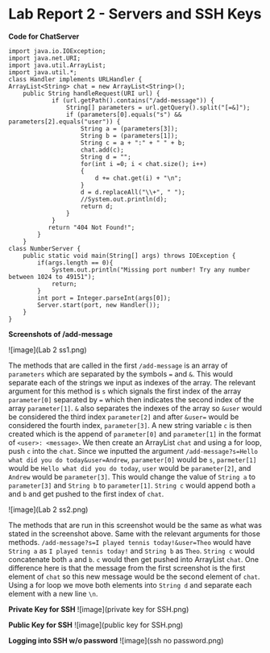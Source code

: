 # Lab Report 2 - Servers and SSH Keys 

**Code for ChatServer** 

```
import java.io.IOException;
import java.net.URI;
import java.util.ArrayList;
import java.util.*;  
class Handler implements URLHandler {
ArrayList<String> chat = new ArrayList<String>();
    public String handleRequest(URI url) {   
            if (url.getPath().contains("/add-message")) {
                String[] parameters = url.getQuery().split("[=&]");
                if (parameters[0].equals("s") && parameters[2].equals("user")) {
                    String a = (parameters[3]);
                    String b = (parameters[1]); 
                    String c = a + ":" + " " + b; 
                    chat.add(c); 
                    String d = "";
                    for(int i =0; i < chat.size(); i++)
                    {
                        d += chat.get(i) + "\n";   
                    }
                    d = d.replaceAll("\\+", " "); 
                    //System.out.println(d);
                    return d;
                }
            }
           return "404 Not Found!"; 
        }
    }
class NumberServer {
    public static void main(String[] args) throws IOException {
        if(args.length == 0){
            System.out.println("Missing port number! Try any number between 1024 to 49151");
            return;
        }
        int port = Integer.parseInt(args[0]);
        Server.start(port, new Handler());
    }
}
```
**Screenshots of /add-message**

![image](Lab 2 ss1.png)

The methods that are called in the first `/add-message` is an array of `parameters` which are separated by the symbols `=` and `&`. This would separate each of the strings we input as indexes of the array. The relevant argument for this method is `s` which signals the first index of the array `parameter[0]` separated by `=` which then indicates the second index of the array `parameter[1]`. `&` also separates the indexes of the array so `&user` would be considered the third index `parameter[2]` and after `&user=` would be considered the fourth index, `parameter[3]`. A new string variable `c` is then created which is the append of `parameter[0]` and `parameter[1]` in the format of `<user>: <message>`. We then create an ArrayList `chat` and using a for loop, push `c` into the `chat`. Since we inputted the argument `/add-message?s=Hello what did you do today&user=Andrew`, `parameter[0]` would be `s`, `parmeter[1]` would be `Hello what did you do today`, `user` would be `parameter[2]`, and `Andrew` would be `parameter[3]`. This would change the value of `String a` to `parameter[3]` and `String b` to `parameter[1]`. `String c` would append both `a` and `b` and get pushed to the first index of `chat`. 

![image](Lab 2 ss2.png)

The methods that are run in this screenshot would be the same as what was stated in the screenshot above. Same with the relevant arguments for those methods. `/add-message?s=I played tennis today!&user=Theo` would have `String a` as `I played tennis today!` and `String b` as `Theo`. `String c` would concatenate both `a` and `b`. `c` would then get pushed into ArrayList `chat`. One difference here is that the message from the first screenshot is the first element of `chat` so this new message would be the second element of `chat`. Using a for loop we  move both elements into `String d` and separate each element with a new line `\n`. 

**Private Key for SSH**
![image](private key for SSH.png)

**Public Key for SSH**
![image](public key for SSH.png)

**Logging into SSH w/o password**
![image](ssh no password.png)



